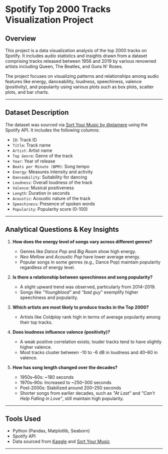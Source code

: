 # Spotify Top 2000 Tracks Visualization Project

## Overview

This project is a data visualization analysis of the top 2000 tracks on Spotify. It includes audio statistics and insights drawn from a dataset comprising tracks released between 1956 and 2019 by various renowned artists including Queen, The Beatles, and Guns N' Roses.

The project focuses on visualizing patterns and relationships among audio features like energy, danceability, loudness, speechiness, valence (positivity), and popularity using various plots such as box plots, scatter plots, and bar charts.

---

## Dataset Description

The dataset was sourced via [Sort Your Music by @plamere](http://sortyourmusic.playlistmachinery.com/) using the Spotify API. It includes the following columns:

- `ID`: Track ID
- `Title`: Track name
- `Artist`: Artist name
- `Top Genre`: Genre of the track
- `Year`: Year of release
- `Beats per Minute (BPM)`: Song tempo
- `Energy`: Measures intensity and activity
- `Danceability`: Suitability for dancing
- `Loudness`: Overall loudness of the track
- `Valence`: Musical positiveness
- `Length`: Duration in seconds
- `Acoustic`: Acoustic nature of the track
- `Speechiness`: Presence of spoken words
- `Popularity`: Popularity score (0-100)

---

## Analytical Questions & Key Insights

1. **How does the energy level of songs vary across different genres?**
   - Genres like *Dance Pop* and *Big Room* show high energy.
   - *Neo Mellow* and *Acoustic Pop* have lower average energy.
   - Popular songs in some genres (e.g., Dance Pop) maintain popularity regardless of energy level.

2. **Is there a relationship between speechiness and song popularity?**
   - A slight upward trend was observed, particularly from 2014–2019.
   - Songs like *"Youngblood"* and *"bad guy"* exemplify higher speechiness and popularity.

3. **Which artists are most likely to produce tracks in the Top 2000?**
   - Artists like *Coldplay* rank high in terms of average popularity among their top tracks.

4. **Does loudness influence valence (positivity)?**
   - A weak positive correlation exists; louder tracks tend to have slightly higher valence.
   - Most tracks cluster between -10 to -6 dB in loudness and 40–60 in valence.

5. **How has song length changed over the decades?**
   - 1950s–60s: ~180 seconds
   - 1970s–90s: Increased to ~250–300 seconds
   - Post-2000s: Stabilized around 200–250 seconds
   - Shorter songs from earlier decades, such as *"At Last"* and *"Can’t Help Falling in Love"*, still maintain high popularity.

---

## Tools Used

- Python (Pandas, Matplotlib, Seaborn)
- Spotify API
- Data sourced from [Kaggle](https://www.kaggle.com/plamere) and [Sort Your Music](http://sortyourmusic.playlistmachinery.com/)

---


